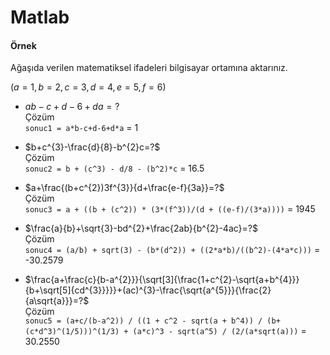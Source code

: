 # Matlab 
#### Örnek
Ağaşıda verilen matematiksel ifadeleri bilgisayar ortamına aktarınız.

$(a=1,b=2,c=3,d=4,e=5,f=6)$

* $ab-c+d-6+da=?$ \
Çözüm \
`sonuc1 = a*b-c+d-6+d*a` = 1

* $b+c^{3}-\frac{d}{8}-b^{2}c=?$ \
Çözüm \
`sonuc2 = b + (c^3) - d/8 - (b^2)*c` = 16.5

* $a+\frac{(b+c^{2})3f^{3}}{d+\frac{e-f}{3a}}=?$ \
Çözüm \
`sonuc3 = a + ((b + (c^2)) * (3*(f^3))/(d + ((e-f)/(3*a))))` = 1945

* $\frac{a}{b}+\sqrt{3}-bd^{2}+\frac{2ab}{b^{2}-4ac}=?$ \
Çözüm \
`sonuc4 = (a/b) + sqrt(3) - (b*(d^2)) + ((2*a*b)/((b^2)-(4*a*c)))` = -30.2579

* $\frac{a+\frac{c}{b-a^{2}}}{\sqrt[3]{\frac{1+c^{2}-\sqrt{a+b^{4}}}{b+\sqrt[5]{cd^{3}}}}}+(ac)^{3}-\frac{\sqrt{a^{5}}}{\frac{2}{a\sqrt{a}}}=?$ \
Çözüm \
```sonuc5 = (a+c/(b-a^2)) / ((1 + c^2 - sqrt(a + b^4)) / (b+(c*d^3)^(1/5)))^(1/3) + (a*c)^3 - sqrt(a^5) / (2/(a*sqrt(a)))``` = 30.2550